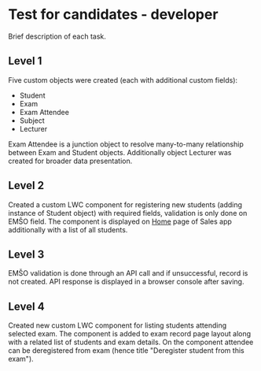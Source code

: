 # Test for candidates - developer

Brief description of each task.

## Level 1

Five custom objects were created (each with additional custom fields):
- Student
- Exam
- Exam Attendee
- Subject
- Lecturer

Exam Attendee is a junction object to resolve many-to-many relationship between Exam and Student objects. Additionally object Lecturer was created for broader data presentation.

## Level 2

Created a custom LWC component for registering new students (adding instance of Student object) with required fields, validation is only done on EMŠO field.
The component is displayed on [Home](https://agilcon-6f-dev-ed.develop.lightning.force.com/lightning/page/home) page of Sales app additionally with a list of all students.

## Level 3

EMŠO validation is done through an API call and if unsuccessful, record is not created. API response is displayed in a browser console after saving.

## Level 4

Created new custom LWC component for listing students attending selected exam. The component is added to exam record page layout along with a related list of students and exam details. On the component attendee can be deregistered from exam (hence title "Deregister student from this exam").